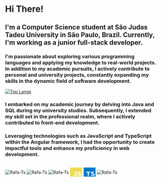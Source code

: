 # Hi There!

## I'm a Computer Science student at São Judas Tadeu University in São Paulo, Brazil. Currently, I'm working as a junior full-stack developer. 

### I'm passionate about exploring various programming languages and applying my knowledge to real-world projects. In addition to my academic pursuits, I actively contribute to personal and university projects, constantly expanding my skills in the dynamic field of software development.

[![Top Langs](https://github-readme-stats.vercel.app/api/top-langs/?username=GiuliaNogoliver&layout=donut)](https://github.com/anuraghazra/github-readme-stats)

### I embarked on my academic journey by delving into Java and SQL during my university studies. Subsequently, I extended my skill set in the professional realm, where I actively contributed to front-end development. 
### Leveraging technologies such as JavaScript and TypeScript within the Angular framework, I had the opportunity to create impactful tools and enhance my proficiency in web development. 

<div style="display: inline_block"><br>
  <img align="center" alt="Rafa-Ts" height="30" width="40" 
src="https://cdn.jsdelivr.net/gh/devicons/devicon/icons/java/java-original.svg">
  <img align="center" alt="Rafa-Ts" height="30" width="40" 
src="https://cdn.jsdelivr.net/gh/devicons/devicon/icons/spring/spring-original.svg">
  <img align="center" alt="Rafa-Ts" height="30" width="40" 
src="https://cdn.jsdelivr.net/gh/devicons/devicon/icons/postgresql/postgresql-plain-wordmark.svg">      
  <img align="center" alt="Rafa-Js" height="30" width="40" src="https://raw.githubusercontent.com/devicons/devicon/master/icons/javascript/javascript-plain.svg">
  <img align="center" alt="Rafa-Ts" height="30" width="40" src="https://raw.githubusercontent.com/devicons/devicon/master/icons/typescript/typescript-plain.svg">
  <img align="center" alt="Rafa-Ts" height="30" width="40" 
src="https://cdn.jsdelivr.net/gh/devicons/devicon/icons/angularjs/angularjs-original.svg">
</div>
